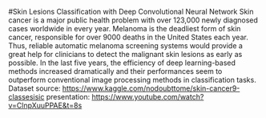#Skin Lesions Classification with Deep Convolutional Neural Network
Skin cancer is a major public health problem with over 123,000 newly diagnosed cases worldwide in every year. Melanoma is the deadliest form of skin cancer, responsible for over 9000 deaths in the United States each year. Thus, reliable automatic melanoma screening systems would provide a great help for clinicians to detect the malignant skin lesions as early as possible.
In the last five years, the efficiency of deep learning-based methods increased dramatically and their performances seem to outperform conventional image processing methods in classification tasks. Dataset source: https://www.kaggle.com/nodoubttome/skin-cancer9-classesisic presentation: https://www.youtube.com/watch?v=ClnpXuuPPAE&t=8s
